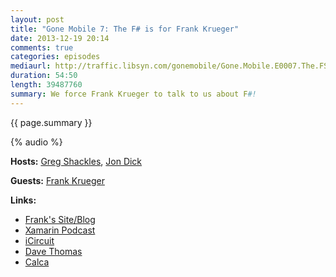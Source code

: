 ```yaml
---
layout: post
title: "Gone Mobile 7: The F# is for Frank Krueger"
date: 2013-12-19 20:14
comments: true
categories: episodes
mediaurl: http://traffic.libsyn.com/gonemobile/Gone.Mobile.E0007.The.FSharp.Is.For.Frank.Krueger.mp3
duration: 54:50
length: 39487760
summary: We force Frank Krueger to talk to us about F#!
---
```


{{ page.summary }}

<!-- more -->

{% audio %}

**Hosts:** [Greg Shackles](http://twitter.com/gshackles), [Jon Dick](http://twitter.com/redth)

**Guests:** [Frank Krueger](https://twitter.com/praeclarum)

**Links:** 

- [Frank's Site/Blog](http://praeclarum.org/)
- [Xamarin Podcast](https://soundcloud.com/xamarin-podcast)
- [iCircuit](http://icircuitapp.com/)
- [Dave Thomas](http://7sharpnine.com/)
- [Calca](http://calca.io/)
